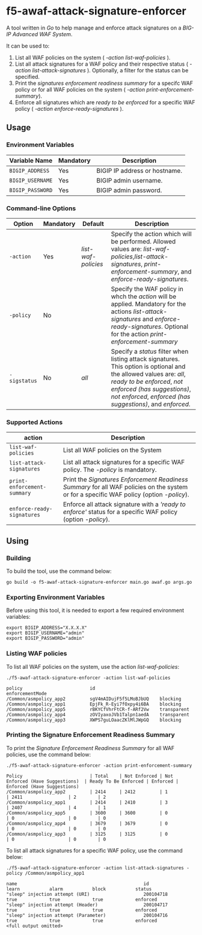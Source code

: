 # f5-awaf-attack-signature-enforcer

A tool written in *Go* to help manage and enforce attack signatures on a *BIG-IP Advanced WAF System*. 

It can be used to:

1. List all WAF policies on the system ( *-action list-waf-policies* ). 
2. List all attack signatures for a WAF policy and their respective status ( *-action list-attack-signatures* ). Optionally, a filter for the status can be specified. 
3. Print the *signatures enforcement readiness summary* for a specifc WAF policy or for all WAF policies on the system ( *-action print-enforcement-summary*).
4. Enforce all signatures which are *ready to be enforced* for a specific WAF policy ( *-action enforce-ready-signatures* ).

## Usage 

### Environment Variables

|  Variable Name  | Mandatory |          Description            |
|-----------------|-----------|---------------------------------|
| `BIGIP_ADDRESS` |    Yes    | BIGIP IP address or hostname.   |
| `BIGIP_USERNAME`|    Yes    | BIGIP admin username.           |
| `BIGIP_PASSWORD`|    Yes    | BIGIP admin password.           |

### Command-line Options

|    Option   | Mandatory |        Default       |         Description            |
|-------------|-----------|----------------------|--------------------------------|
| `-action`   |    Yes    | *list-waf-policies*  | Specify the action which will be performed. Allowed values are: *list-waf-policies*,*list-attack-signatures*, *print-enforcement-summary*, and *enforce-ready-signatures*. |
| `-policy`   |    No     |                      | Specify the WAF policy in whch the *action* will be applied. Mandatory for the actions *list-attack-signatures* and *enforce-ready-signatures*. Optional for the action *print-enforcement-summary* |
| `-sigstatus`|    No     |        *all*         |Specify a *status* filter when listing attack signatures. This option is optional and the allowed values are: *all*, *ready to be enforced*, *not enforced (has suggestions)*, *not enforced*, *enforced (has suggestions)*, and *enforced*. |

### Supported Actions

|            action          |         Description            |
|----------------------------|--------------------------------|
| `list-waf-policies`        | List all WAF policies on the System |
| `list-attack-signatures`   | List all attack signatures for a specific WAF policy. The *-policy* is mandatory. |
| `print-enforcement-summary`| Print the *Signatures Enforcement Readiness Summary* for all WAF policies on the system or for a specific WAF policy (option *-policy*). |
| `enforce-ready-signatures` | Enforce all attack signature with a *'ready to enforce'* status for a specific WAF policy (option *-policy*).|

## Using

### Building

To build the tool, use the command below:

```
go build -o f5-awaf-attack-signature-enforcer main.go awaf.go args.go
```

### Exporting Environment Variables

Before using this tool, it is needed to export a few required environment variables:

```
export BIGIP_ADDRESS="X.X.X.X"
export BIGIP_USERNAME="admin"
export BIGIP_PASSWORD="admin"
```

### Listing WAF policies

To list all WAF policies on the system, use the action *list-waf-policies*:

```
./f5-awaf-attack-signature-enforcer -action list-waf-policies
```
```
policy                         id                        enforcementMode     
/Common/asmpolicy_app2         sgV4mAIDujF5f5LMoBJbUQ    blocking            
/Common/asmpolicy_app1         EpjFk_R-Eyi7fOxpy4i6BA    blocking            
/Common/asmpolicy_app5         rBKYCfVhrFtCR-f-ARf2Vw    transparent         
/Common/asmpolicy_app4         zOVIyaxoJVb1Talpn1aedA    transparent         
/Common/asmpolicy_app3         XWPS7guLOaacZKlMlJWpGQ    blocking            
```

### Printing the Signature Enforcement Readiness Summary

To print the *Signature Enforcement Readiness Summary* for all WAF policies, use the command below:

```
./f5-awaf-attack-signature-enforcer -action print-enforcement-summary
```
```
Policy                         | Total    | Not Enforced | Not Enforced (Have Suggestions)  | Ready To Be Enforced | Enforced | Enforced (Have Suggestions)   
/Common/asmpolicy_app2         | 2414     | 2412         | 1                                | 2411                 | 2        | 2                             
/Common/asmpolicy_app1         | 2414     | 2410         | 3                                | 2407                 | 4        | 1                             
/Common/asmpolicy_app5         | 3600     | 3600         | 0                                | 0                    | 0        | 0                             
/Common/asmpolicy_app4         | 3679     | 3679         | 0                                | 0                    | 0        | 0                             
/Common/asmpolicy_app3         | 3125     | 3125         | 0                                | 0                    | 0        | 0                             
```

To list all attack signatures for a specific WAF policy, use the command below: 

```
./f5-awaf-attack-signature-enforcer -action list-attack-signatures -policy /Common/asmpolicy_app1
```
```
name                                               id                   learn           alarm           block           status                   
"sleep" injection attempt (URI)                    200104718            true            true            true            enforced                 
"sleep" injection attempt (Header)                 200104717            true            true            true            enforced                 
"sleep" injection attempt (Parameter)              200104716            true            true            true            enforced
<full output omitted>
```